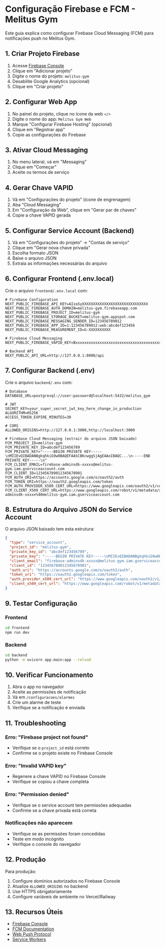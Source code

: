 # Configuração Firebase e FCM - Melitus Gym

Este guia explica como configurar Firebase Cloud Messaging (FCM) para notificações push no Melitus Gym.

## 1. Criar Projeto Firebase

1. Acesse [Firebase Console](https://console.firebase.google.com/)
2. Clique em "Adicionar projeto"
3. Digite o nome do projeto: `melitus-gym`
4. Desabilite Google Analytics (opcional)
5. Clique em "Criar projeto"

## 2. Configurar Web App

1. No painel do projeto, clique no ícone da web `</>`
2. Digite o nome do app: `Melitus Gym Web`
3. Marque "Configurar Firebase Hosting" (opcional)
4. Clique em "Registrar app"
5. Copie as configurações do Firebase

## 3. Ativar Cloud Messaging

1. No menu lateral, vá em "Messaging"
2. Clique em "Começar"
3. Aceite os termos de serviço

## 4. Gerar Chave VAPID

1. Vá em "Configurações do projeto" (ícone de engrenagem)
2. Aba "Cloud Messaging"
3. Em "Configuração da Web", clique em "Gerar par de chaves"
4. Copie a chave VAPID gerada

## 5. Configurar Service Account (Backend)

1. Vá em "Configurações do projeto" → "Contas de serviço"
2. Clique em "Gerar nova chave privada"
3. Escolha formato JSON
4. Baixe o arquivo JSON
5. Extraia as informações necessárias do arquivo

## 6. Configurar Frontend (.env.local)

Crie o arquivo `frontend/.env.local` com:

```env
# Firebase Configuration
NEXT_PUBLIC_FIREBASE_API_KEY=AIzaSyXXXXXXXXXXXXXXXXXXXXXXXXXXXXXX
NEXT_PUBLIC_FIREBASE_AUTH_DOMAIN=melitus-gym.firebaseapp.com
NEXT_PUBLIC_FIREBASE_PROJECT_ID=melitus-gym
NEXT_PUBLIC_FIREBASE_STORAGE_BUCKET=melitus-gym.appspot.com
NEXT_PUBLIC_FIREBASE_MESSAGING_SENDER_ID=123456789012
NEXT_PUBLIC_FIREBASE_APP_ID=1:123456789012:web:abcdef123456
NEXT_PUBLIC_FIREBASE_MEASUREMENT_ID=G-XXXXXXXXXX

# Firebase Cloud Messaging
NEXT_PUBLIC_FIREBASE_VAPID_KEY=Bxxxxxxxxxxxxxxxxxxxxxxxxxxxxxxxxxxxxxxxxxxxxxxxxxxxxxxxxxxxxxxxxxxxxxxxxxxxxxxxxxxxxxxxx

# Backend API
NEXT_PUBLIC_API_URL=http://127.0.0.1:8000/api
```

## 7. Configurar Backend (.env)

Crie o arquivo `backend/.env` com:

```env
# Database
DATABASE_URL=postgresql://user:password@localhost:5432/melitus_gym

# JWT
SECRET_KEY=your_super_secret_jwt_key_here_change_in_production
ALGORITHM=HS256
ACCESS_TOKEN_EXPIRE_MINUTES=30

# CORS
ALLOWED_ORIGINS=http://127.0.0.1:3000,http://localhost:3000

# Firebase Cloud Messaging (extrair do arquivo JSON baixado)
FCM_PROJECT_ID=melitus-gym
FCM_PRIVATE_KEY_ID=abcdef123456789
FCM_PRIVATE_KEY="-----BEGIN PRIVATE KEY-----\nMIIEvQIBADANBgkqhkiG9w0BAQEFAASCBKcwggSjAgEAAoIBAQC...\n-----END PRIVATE KEY-----\n"
FCM_CLIENT_EMAIL=firebase-adminsdk-xxxxx@melitus-gym.iam.gserviceaccount.com
FCM_CLIENT_ID=123456789012345678901
FCM_AUTH_URI=https://accounts.google.com/o/oauth2/auth
FCM_TOKEN_URI=https://oauth2.googleapis.com/token
FCM_AUTH_PROVIDER_X509_CERT_URL=https://www.googleapis.com/oauth2/v1/certs
FCM_CLIENT_X509_CERT_URL=https://www.googleapis.com/robot/v1/metadata/x509/firebase-adminsdk-xxxxx%40melitus-gym.iam.gserviceaccount.com
```

## 8. Estrutura do Arquivo JSON do Service Account

O arquivo JSON baixado tem esta estrutura:

```json
{
  "type": "service_account",
  "project_id": "melitus-gym",
  "private_key_id": "abcdef123456789",
  "private_key": "-----BEGIN PRIVATE KEY-----\nMIIEvQIBADANBgkqhkiG9w0BAQEFAASCBKcwggSjAgEAAoIBAQC...\n-----END PRIVATE KEY-----\n",
  "client_email": "firebase-adminsdk-xxxxx@melitus-gym.iam.gserviceaccount.com",
  "client_id": "123456789012345678901",
  "auth_uri": "https://accounts.google.com/o/oauth2/auth",
  "token_uri": "https://oauth2.googleapis.com/token",
  "auth_provider_x509_cert_url": "https://www.googleapis.com/oauth2/v1/certs",
  "client_x509_cert_url": "https://www.googleapis.com/robot/v1/metadata/x509/firebase-adminsdk-xxxxx%40melitus-gym.iam.gserviceaccount.com"
}
```

## 9. Testar Configuração

### Frontend
```bash
cd frontend
npm run dev
```

### Backend
```bash
cd backend
python -m uvicorn app.main:app --reload
```

## 10. Verificar Funcionamento

1. Abra o app no navegador
2. Aceite as permissões de notificação
3. Vá em `/configuracoes/alarmes`
4. Crie um alarme de teste
5. Verifique se a notificação é enviada

## 11. Troubleshooting

### Erro: "Firebase project not found"
- Verifique se o `project_id` está correto
- Confirme se o projeto existe no Firebase Console

### Erro: "Invalid VAPID key"
- Regenere a chave VAPID no Firebase Console
- Verifique se copiou a chave completa

### Erro: "Permission denied"
- Verifique se o service account tem permissões adequadas
- Confirme se a chave privada está correta

### Notificações não aparecem
- Verifique se as permissões foram concedidas
- Teste em modo incógnito
- Verifique o console do navegador

## 12. Produção

Para produção:

1. Configure domínios autorizados no Firebase Console
2. Atualize `ALLOWED_ORIGINS` no backend
3. Use HTTPS obrigatoriamente
4. Configure variáveis de ambiente no Vercel/Railway

## 13. Recursos Úteis

- [Firebase Console](https://console.firebase.google.com/)
- [FCM Documentation](https://firebase.google.com/docs/cloud-messaging)
- [Web Push Protocol](https://web.dev/push-notifications/)
- [Service Workers](https://developer.mozilla.org/en-US/docs/Web/API/Service_Worker_API)